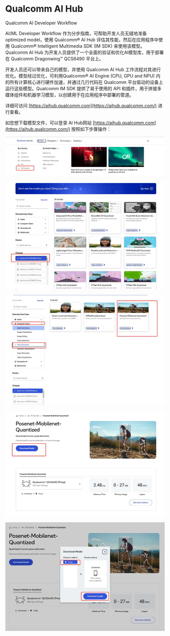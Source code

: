 # Qualcomm AI Hub

Qualcomm AI Developer Workflow

AI/ML Developer Workflow 作为分步指南，可帮助开发人员无缝地准备 optimized model，使用 Qualcomm® AI Hub 评估其性能，然后在应用程序中使用 Qualcomm® Intelligent Multimedia SDK (IM SDK) 来使用该模型。Qualcomm AI Hub 为开发人员提供了一个全面的验证和优化AI模型库，用于部署在 Qualcomm Dragonwing™ QCS6490 平台上。

开发人员还可以带来自己的模型，并使用 Qualcomm AI Hub 工作流程对其进行优化。模型经过优化，可利用Qualcomm® AI Engine (CPU, GPU and  NPU) 内的所有计算核心进行硬件加速，并通过几行代码在 Qualcomm 平台驱动的设备上运行这些模型。Qualcomm IM SDK 提供了易于使用的 API 和插件，用于拼接多媒体组件和机器学习模型，以创建用于在应用程序中部署的管道。

详细可访问 [https://aihub.qualcomm.com](https://aihub.qualcomm.com/) 进行查看。

如您想下载模型文件，可以登录 AI Hub网站 [https://aihub.qualcomm.com](https://aihub.qualcomm.com/) 按照如下步骤操作：

![](images/image-101.jpg)

![](images/image-104.jpg)

![](images/image-123.jpg)

![](images/image-120.jpg)

![](images/image-122.jpg)